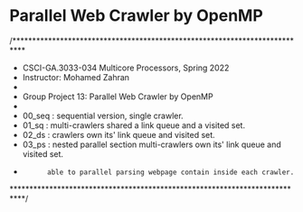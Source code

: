 # Parallel Web Crawler by OpenMP

/***************************************************************************
 *  CSCI-GA.3033-034 Multicore Processors, Spring 2022
 *  Instructor: Mohamed Zahran
 *
 *  Group Project 13:	 Parallel Web Crawler by OpenMP
 *
 *  00_seq : sequential version, single crawler.
 *  01_sq  : multi-crawlers shared a link queue and a visited set.
 *  02_ds  : crawlers own its' link queue and visited set.
 *  03_ps  : nested parallel section multi-crawlers own its' link queue and visited set.
 *           able to parallel parsing webpage contain inside each crawler.  
 ***************************************************************************/
